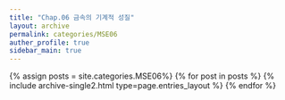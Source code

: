 ```yaml
---
title: "Chap.06 금속의 기계적 성질"
layout: archive
permalink: categories/MSE06
auther_profile: true
sidebar_main: true
---
```


{% assign posts = site.categories.MSE06%}
{% for post in posts %} {% include archive-single2.html type=page.entries_layout %} {% endfor %}